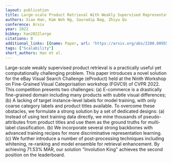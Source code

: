 ```yaml
---
layout: publication
title: Large-scale Product Retrieval With Weakly Supervised Representation Learning
authors: Xiao Han, Kam Woh Ng, Sauradip Nag, Zhiyu Qu
conference: Arxiv
year: 2022
bibkey: han2022large
citations: 0
additional_links: [{name: Paper, url: 'https://arxiv.org/abs/2208.00955'}]
tags: ["Scalability"]
short_authors: Han et al.
---
```

Large-scale weakly supervised product retrieval is a practically useful yet
computationally challenging problem. This paper introduces a novel solution for
the eBay Visual Search Challenge (eProduct) held at the Ninth Workshop on
Fine-Grained Visual Categorisation workshop (FGVC9) of CVPR 2022. This
competition presents two challenges: (a) E-commerce is a drastically
fine-grained domain including many products with subtle visual differences; (b)
A lacking of target instance-level labels for model training, with only coarse
category labels and product titles available. To overcome these obstacles, we
formulate a strong solution by a set of dedicated designs: (a) Instead of using
text training data directly, we mine thousands of pseudo-attributes from
product titles and use them as the ground truths for multi-label
classification. (b) We incorporate several strong backbones with advanced
training recipes for more discriminative representation learning. (c) We
further introduce a number of post-processing techniques including whitening,
re-ranking and model ensemble for retrieval enhancement. By achieving 71.53%
MAR, our solution "Involution King" achieves the second position on the
leaderboard.